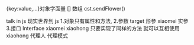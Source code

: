 {key:value,...}对象字面量
[] 数组
cst.sendFlower()

talk in js
现实世界到 js
  1.对象只有属性和方法,
  2.参数  target 形参  xiaomei 实参
  3.接口  Interface
   xiaomei xiaohong 只要实现了同样的方法 就可以互相使用
    xiaohong 代理人  代理模式